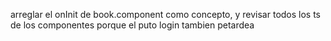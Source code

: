 arreglar el onInit de book.component como concepto, y revisar todos los ts de los componentes porque el puto login tambien petardea


